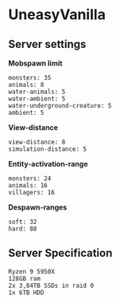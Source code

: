 # UneasyVanilla
## Server settings
**Mobspawn limit**
```
monsters: 35
animals: 8
water-animals: 5
water-ambient: 5
water-underground-creature: 5
ambient: 5
```
**View-distance**
```
view-distance: 8
simulation-distance: 5
```
**Entity-activation-range**
```
monsters: 24
animals: 16
villagers: 16
```
**Despawn-ranges**
```
soft: 32
hard: 88
```
## Server Specification
```
Ryzen 9 5950X
128GB ram
2x 3,84TB SSDs in raid 0
1x 6TB HDD
```
